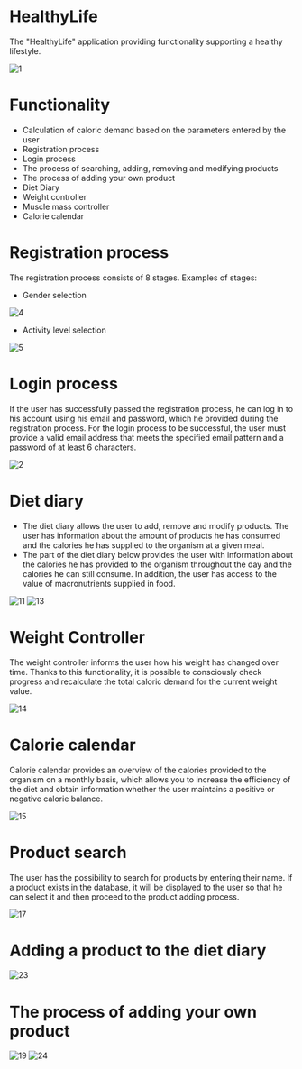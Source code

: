 # HealthyLife
The "HealthyLife" application providing functionality supporting a healthy lifestyle.

![1](https://user-images.githubusercontent.com/56321158/74287063-5eefe780-4d29-11ea-8e2c-c95eaf1e6fda.jpg)

# Functionality

* Calculation of caloric demand based on the parameters entered by the user
* Registration process
* Login process
* The process of searching, adding, removing and modifying products
* The process of adding your own product
* Diet Diary
* Weight controller
* Muscle mass controller
* Calorie calendar

# Registration process
The registration process consists of 8 stages. Examples of stages:

* Gender selection

![4](https://user-images.githubusercontent.com/56321158/74288395-93b16e00-4d2c-11ea-8a43-114e316b7303.jpg)

* Activity level selection

![5](https://user-images.githubusercontent.com/56321158/74288643-3f5abe00-4d2d-11ea-9063-8cd7ab4ac6bf.jpg)

# Login process


If the user has successfully passed the registration process, he can log in to his account using his email and password, which he provided during the registration process. For the login process to be successful, the user must provide a valid email address that meets the specified email pattern and a password of at least 6 characters.

![2](https://user-images.githubusercontent.com/56321158/74290812-4258ad00-4d33-11ea-9746-252b1555dec7.jpg)

# Diet diary

* The diet diary allows the user to add, remove and modify products. The user has information about the amount of products he has consumed and the calories he has supplied to the organism at a given meal.
* The part of the diet diary below provides the user with information about the calories he has provided to the organism throughout the day and the calories he can still consume. In addition, the user has access to the value of macronutrients supplied in food.

![11](https://user-images.githubusercontent.com/56321158/74291004-d591e280-4d33-11ea-97f9-0f9e6778c226.jpg) ![13](https://user-images.githubusercontent.com/56321158/74291006-d9be0000-4d33-11ea-99ab-4d9366888d33.jpg)

# Weight Controller

The weight controller informs the user how his weight has changed over time. Thanks to this functionality, it is possible to consciously check progress and recalculate the total caloric demand for the current weight value.

![14](https://user-images.githubusercontent.com/56321158/74293379-ed209980-4d3a-11ea-9fc7-c3176ebd8f70.jpg)

# Calorie calendar

Calorie calendar provides an overview of the calories provided to the organism on a monthly basis, which allows you to increase the efficiency of the diet and obtain information whether the user maintains a positive or negative calorie balance.

![15](https://user-images.githubusercontent.com/56321158/74293500-53a5b780-4d3b-11ea-8464-8268edb325c7.jpg)

# Product search

The user has the possibility to search for products by entering their name. If a product exists in the database, it will be displayed to the user so that he can select it and then proceed to the product adding process.

![17](https://user-images.githubusercontent.com/56321158/74293793-1c83d600-4d3c-11ea-82ce-4e480e30629b.jpg)

# Adding a product to the diet diary

![23](https://user-images.githubusercontent.com/56321158/74293888-77b5c880-4d3c-11ea-9f00-6fcedba01f71.jpg)

# The process of adding your own product

![19](https://user-images.githubusercontent.com/56321158/74295226-bb123600-4d40-11ea-8994-16a962a6e5cd.jpg) ![24](https://user-images.githubusercontent.com/56321158/74295237-c06f8080-4d40-11ea-964c-9160ba32bb8e.jpg)